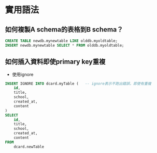 # 實用語法

## 如何複製A schema的表格到B schema？

```sql
CREATE TABLE newdb.mynewtable LIKE olddb.myoldtable;
INSERT newdb.mynewtable SELECT * FROM olddb.myoldtable;
```

## 如何插入資料即使primary key重複

- 使用ignore

```sql
INSERT IGNORE INTO dcard.myTable (   -- ignore表示不跑出錯誤，即使有重複
    id, 
    title, 
    school,
    created_at,
    content
)
SELECT 
    id, 
    title, 
    school,
    created_at,
    content
FROM 
    dcard.newTable
```